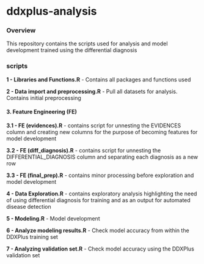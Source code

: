 # ddxplus-analysis

### Overview

This repository contains the scripts used for analysis and model development trained using the differential diagnosis

### scripts

**1 - Libraries and Functions.R** - Contains all packages and functions used

**2 - Data import and preprocessing.R** - Pull all datasets for analysis. Contains initial preprocessing

#### 3. Feature Engineering (FE)

**3.1 - FE (evidences).R** - contains script for unnesting the EVIDENCES column and creating new columns for the purpose of becoming features for model development

**3.2 - FE (diff_diagnosis).R** - contains script for unnesting the DIFFERENTIAL_DIAGNOSIS column and separating each diagnosis as a new row

**3.3 - FE (final_prep).R** - contains minor processing before exploration and model development

**4 - Data Exploration.R** - contains exploratory analysis highlighting the need of using differential diagnosis for training and as an output for automated disease detection

**5 - Modeling.R** - Model development

**6 - Analyze modeling results.R** - Check model accuracy from within the DDXPlus training set

**7 - Analyzing validation set.R** - Check model accuracy using the DDXPlus validation set
